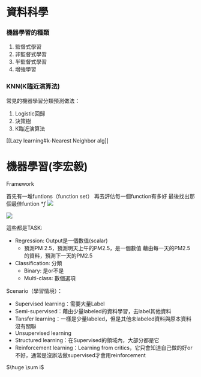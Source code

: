 # 資料科學

### 機器學習的種類
1. 監督式學習
2. 非監督式學習
3. 半監督式學習
4. 增強學習

### KNN(K臨近演算法)
常見的機器學習分類預測做法：
1. Logistic回歸
2. 決策樹
3. K臨近演算法

[[Lazy learning#k-Nearest Neighbor alg]]

# 機器學習(李宏毅)
Framework

首先有一堆funtions（function set）
再去評估每一個function有多好
最後找出那個最佳funtion $*f$
![](https://i.imgur.com/6WKZZgs.png)

![](https://i.imgur.com/nUE5bdT.png)

這些都是TASK:
* Regression: Output是一個數值(scalar)
   * 預測PM 2.5，預測明天上午的PM2.5，是一個數值
   藉由每一天的PM2.5的資料，預測下一天的PM2.5
* Classification: 分類
	* Binary: 是or不是
	* Multi-class: 數個選項



Scenario（學習情境）：
* Supervised learning：需要大量Label
* Semi-supervised：藉由少量labeled的資料學習，去label其他資料
* Tansfer learning：一樣是少量labeled，但是其他未labeled資料與原本資料沒有關聯
* Unsupervised learning
* Structured learning：在Supervised的領域內，大部分都是它
* Reinforcement learning：Learning from critics，它只會知道自己做的好or不好，通常是沒辦法做supervised才會用reinforcement

$\huge \sum i$

